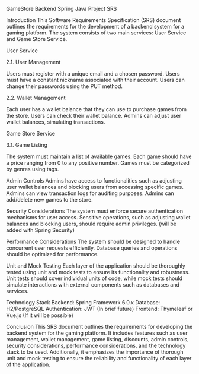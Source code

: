 GameStore Backend Spring Java Project SRS

Introduction
This Software Requirements Specification (SRS) document outlines the requirements for the development of a backend system for a gaming platform. The system consists of two main services: User Service and Game Store Service.

User Service

2.1. User Management

Users must register with a unique email and a chosen password.
Users must have a constant nickname associated with their account.
Users can change their passwords using the PUT method.

2.2. Wallet Management

Each user has a wallet balance that they can use to purchase games from the store.
Users can check their wallet balance.
Admins can adjust user wallet balances, simulating transactions.

Game Store Service

3.1. Game Listing

The system must maintain a list of available games.
Each game should have a price ranging from 0 to any positive number.
Games must be categorized by genres using tags.

Admin Controls
Admins have access to functionalities such as adjusting user wallet balances and blocking users from accessing specific games.
Admins can view transaction logs for auditing purposes.
Admins can add/delete new games to the store.


Security Considerations
The system must enforce secure authentication mechanisms for user access.
Sensitive operations, such as adjusting wallet balances and blocking users, should require admin privileges.
(will be added with Spring Security)

Performance Considerations
The system should be designed to handle concurrent user requests efficiently.
Database queries and operations should be optimized for performance.

Unit and Mock Testing
Each layer of the application should be thoroughly tested using unit and mock tests to ensure its functionality and robustness.
Unit tests should cover individual units of code, while mock tests should simulate interactions with external components such as databases and services.

Technology Stack
Backend: Spring Framework 6.0.x
Database: H2/PostgreSQL
Authentication: JWT (In brief future)
Frontend: Thymeleaf or Vue.js (If it will be possible)

Conclusion
This SRS document outlines the requirements for developing the backend system for the gaming platform. It includes features such as user management, wallet management, game listing, discounts, admin controls, security considerations, performance considerations, and the technology stack to be used. Additionally, it emphasizes the importance of thorough unit and mock testing to ensure the reliability and functionality of each layer of the application.